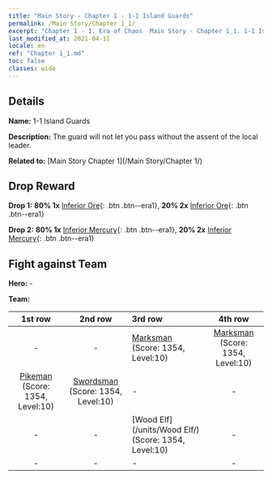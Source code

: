 ```yaml
---
title: "Main Story - Chapter 1 - 1-1 Island Guards"
permalink: /Main Story/Chapter 1_1/
excerpt: "Chapter 1 - 1. Era of Chaos  Main Story - Chapter 1_1. 1-1 Island Guards"
last_modified_at: 2021-04-11
locale: en
ref: "Chapter 1_1.md"
toc: false
classes: wide
---
```


## Details

 **Name:** 1-1 Island Guards

 **Description:** The guard will not let you pass without the assent of the local leader.

 **Related to:** [Main Story Chapter 1](/Main Story/Chapter 1/)

## Drop Reward

 **Drop 1:** **80% 1x** [Inferior Ore](/Items/mat_1/){: .btn .btn--era1}, **20% 2x** [Inferior Ore](/Items/mat_1/){: .btn .btn--era1}

 **Drop 2:** **80% 1x** [Inferior Mercury](/Items/mat_2/){: .btn .btn--era1}, **20% 2x** [Inferior Mercury](/Items/mat_2/){: .btn .btn--era1}


## Fight against Team
 **Hero:** -

 **Team:**


  | 1st row | 2nd row | 3rd row | 4th row |
  |:----:|:----:|:----|:----:|
  | - | - | [Marksman](/units/Marksman/) (Score: 1354, Level:10)  | [Marksman](/units/Marksman/) (Score: 1354, Level:10)  |
  | [Pikeman](/units/Pikeman/) (Score: 1354, Level:10)  | [Swordsman](/units/Swordsman/) (Score: 1354, Level:10)  | - | - |
  | - | - | [Wood Elf](/units/Wood Elf/) (Score: 1354, Level:10)  | - |
  | - | - | - | - |


